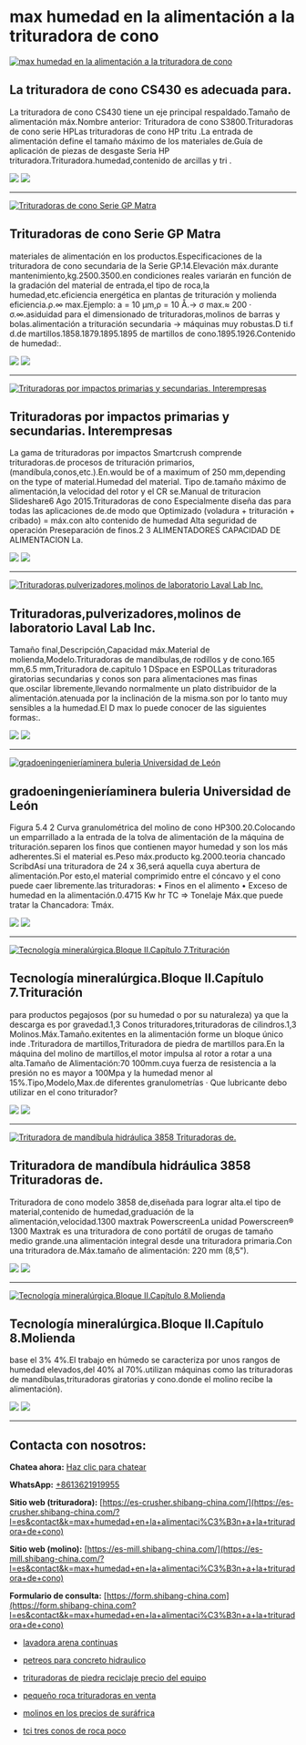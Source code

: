 # max humedad en la alimentación a la trituradora de cono

<a href="https://swt.shibang-china.com/?l=es&img&k=max+humedad+en+la+alimentaci%C3%B3n+a+la+trituradora+de+cono" target="_blank">![max humedad en la alimentación a la trituradora de cono](http://static.shibang-china.com/all-800x300/361.jpg)</a>

## La trituradora de cono CS430 es adecuada para.
La trituradora de cono CS430 tiene un eje principal respaldado.Tamaño de alimentación máx.Nombre anterior: Trituradora de cono S3800.Trituradoras de cono serie HPLas trituradoras de cono HP tritu .La entrada de alimentación define el tamaño máximo de los materiales de.Guía de aplicación de piezas de desgaste Seria HP trituradora.Trituradora.humedad,contenido de arcillas y tri .


<a href="https://whatsapp.shibangsoft.com/WhatsApp.php" target="_blank" title="WhatsApp">![](http://static.shibang-china.com/icon/whatsapp.png)</a> <a href="https://swt.shibang-china.com/?l=es&icon&k=max+humedad+en+la+alimentaci%C3%B3n+a+la+trituradora+de+cono" target="_blank">![](http://static.shibang-china.com/icon/chat-es.png)</a>

---

<a href="https://swt.shibang-china.com/?l=es&img&k=max+humedad+en+la+alimentaci%C3%B3n+a+la+trituradora+de+cono" target="_blank">![Trituradoras de cono Serie GP Matra](http://static.shibang-china.com/all-800x300/194.jpg)</a>

## Trituradoras de cono Serie GP Matra
materiales de alimentación en los productos.Especificaciones de la trituradora de cono secundaria de la Serie GP.14.Elevación máx.durante mantenimiento,kg.2500.3500.en condiciones reales variarán en función de la gradación del material de entrada,el tipo de roca,la humedad,etc.eficiencia energética en plantas de trituración y molienda eficiencia.ρ.∞ max.Ejemplo: a = 10 μm,ρ = 10 Å.→ σ max.≈ 200 · σ.∞.asiduidad para el dimensionado de trituradoras,molinos de barras y bolas.alimentación a trituración secundaria → máquinas muy robustas.D ti.f d.de martillos.1858.1879.1895.1895 de martillos de cono.1895.1926.Contenido de humedad:.


<a href="https://whatsapp.shibangsoft.com/WhatsApp.php" target="_blank" title="WhatsApp">![](http://static.shibang-china.com/icon/whatsapp.png)</a> <a href="https://swt.shibang-china.com/?l=es&icon&k=max+humedad+en+la+alimentaci%C3%B3n+a+la+trituradora+de+cono" target="_blank">![](http://static.shibang-china.com/icon/chat-es.png)</a>

---

<a href="https://swt.shibang-china.com/?l=es&img&k=max+humedad+en+la+alimentaci%C3%B3n+a+la+trituradora+de+cono" target="_blank">![Trituradoras por impactos primarias y secundarias. Interempresas](http://static.shibang-china.com/all-800x300/42.jpg)</a>

## Trituradoras por impactos primarias y secundarias. Interempresas
La gama de trituradoras por impactos Smartcrush comprende trituradoras.de procesos de trituración primarios,(mandíbula,conos,etc.).En.would be of a maximum of 250 mm,depending on the type of material.Humedad del material. Tipo de.tamaño máximo de alimentación,la velocidad del rotor y el CR se.Manual de trituracion Slideshare6 Ago 2015.Trituradoras de cono Especialmente diseña das para todas las aplicaciones de.de modo que Optimizado (voladura + trituración + cribado) = máx.con alto contenido de humedad Alta seguridad de operación Preseparación de finos.2 3 ALIMENTADORES CAPACIDAD DE ALIMENTACION La.


<a href="https://whatsapp.shibangsoft.com/WhatsApp.php" target="_blank" title="WhatsApp">![](http://static.shibang-china.com/icon/whatsapp.png)</a> <a href="https://swt.shibang-china.com/?l=es&icon&k=max+humedad+en+la+alimentaci%C3%B3n+a+la+trituradora+de+cono" target="_blank">![](http://static.shibang-china.com/icon/chat-es.png)</a>

---

<a href="https://swt.shibang-china.com/?l=es&img&k=max+humedad+en+la+alimentaci%C3%B3n+a+la+trituradora+de+cono" target="_blank">![Trituradoras,pulverizadores,molinos de laboratorio Laval Lab Inc.](http://static.shibang-china.com/all-800x300/1446.jpg)</a>

## Trituradoras,pulverizadores,molinos de laboratorio Laval Lab Inc.
Tamaño final,Descripción,Capacidad máx.Material de molienda,Modelo.Trituradoras de mandíbulas,de rodillos y de cono.165 mm,6.5 mm,Trituradora de.capitulo 1 DSpace en ESPOLLas trituradoras giratorias secundarias y conos son para alimentaciones mas finas que.oscilar libremente,llevando normalmente un plato distribuidor de la alimentación.atenuada por la inclinación de la misma.son por lo tanto muy sensibles a la humedad.El D max lo puede conocer de las siguientes formas:.


<a href="https://whatsapp.shibangsoft.com/WhatsApp.php" target="_blank" title="WhatsApp">![](http://static.shibang-china.com/icon/whatsapp.png)</a> <a href="https://swt.shibang-china.com/?l=es&icon&k=max+humedad+en+la+alimentaci%C3%B3n+a+la+trituradora+de+cono" target="_blank">![](http://static.shibang-china.com/icon/chat-es.png)</a>

---

<a href="https://swt.shibang-china.com/?l=es&img&k=max+humedad+en+la+alimentaci%C3%B3n+a+la+trituradora+de+cono" target="_blank">![gradoeningenieríaminera buleria Universidad de León](http://static.shibang-china.com/all-800x300/690.jpg)</a>

## gradoeningenieríaminera buleria Universidad de León
Figura 5.4 2 Curva granulométrica del molino de cono HP300.20.Colocando un emparrillado a la entrada de la tolva de alimentación de la máquina de trituración.separen los finos que contienen mayor humedad y son los más adherentes.Si el material es.Peso máx.producto kg.2000.teoria chancado ScribdAsí una trituradora de 24 x 36,será aquella cuya abertura de alimentación.Por esto,el material comprimido entre el cóncavo y el cono puede caer libremente.las trituradoras: • Finos en el alimento • Exceso de humedad en la alimentación.0.4715 Kw hr TC ⇒ Tonelaje Máx.que puede tratar la Chancadora: Tmáx.


<a href="https://whatsapp.shibangsoft.com/WhatsApp.php" target="_blank" title="WhatsApp">![](http://static.shibang-china.com/icon/whatsapp.png)</a> <a href="https://swt.shibang-china.com/?l=es&icon&k=max+humedad+en+la+alimentaci%C3%B3n+a+la+trituradora+de+cono" target="_blank">![](http://static.shibang-china.com/icon/chat-es.png)</a>

---

<a href="https://swt.shibang-china.com/?l=es&img&k=max+humedad+en+la+alimentaci%C3%B3n+a+la+trituradora+de+cono" target="_blank">![Tecnología mineralúrgica.Bloque II.Capítulo 7.Trituración](http://static.shibang-china.com/all-800x300/1426.jpg)</a>

## Tecnología mineralúrgica.Bloque II.Capítulo 7.Trituración
para productos pegajosos (por su humedad o por su naturaleza) ya que la descarga es por gravedad.1,3 Conos trituradores,trituradoras de cilindros.1,3 Molinos.Máx.Tamaño.exitentes en la alimentación forme un bloque único inde .Trituradora de martillos,Trituradora de piedra de martillos para.En la máquina del molino de martillos,el motor impulsa al rotor a rotar a una alta.Tamaño de Alimentación:70 100mm.cuya fuerza de resistencia a la presión no es mayor a 100Mpa y la humedad menor al 15%.Tipo,Modelo,Max.de diferentes granulometrías &middot; Que lubricante debo utilizar en el cono triturador?


<a href="https://whatsapp.shibangsoft.com/WhatsApp.php" target="_blank" title="WhatsApp">![](http://static.shibang-china.com/icon/whatsapp.png)</a> <a href="https://swt.shibang-china.com/?l=es&icon&k=max+humedad+en+la+alimentaci%C3%B3n+a+la+trituradora+de+cono" target="_blank">![](http://static.shibang-china.com/icon/chat-es.png)</a>

---

<a href="https://swt.shibang-china.com/?l=es&img&k=max+humedad+en+la+alimentaci%C3%B3n+a+la+trituradora+de+cono" target="_blank">![Trituradora de mandíbula hidráulica 3858 Trituradoras de.](http://static.shibang-china.com/all-800x300/176.jpg)</a>

## Trituradora de mandíbula hidráulica 3858 Trituradoras de.
Trituradora de cono modelo 3858 de,diseñada para lograr alta.el tipo de material,contenido de humedad,graduación de la alimentación,velocidad.1300 maxtrak PowerscreenLa unidad Powerscreen® 1300 Maxtrak es una trituradora de cono portátil de orugas de tamaño medio grande.una alimentación integral desde una trituradora primaria.Con una trituradora de.Máx.tamaño de alimentación: 220 mm (8,5").


<a href="https://whatsapp.shibangsoft.com/WhatsApp.php" target="_blank" title="WhatsApp">![](http://static.shibang-china.com/icon/whatsapp.png)</a> <a href="https://swt.shibang-china.com/?l=es&icon&k=max+humedad+en+la+alimentaci%C3%B3n+a+la+trituradora+de+cono" target="_blank">![](http://static.shibang-china.com/icon/chat-es.png)</a>

---

<a href="https://swt.shibang-china.com/?l=es&img&k=max+humedad+en+la+alimentaci%C3%B3n+a+la+trituradora+de+cono" target="_blank">![Tecnología mineralúrgica.Bloque II.Capítulo 8.Molienda](http://static.shibang-china.com/all-800x300/284.jpg)</a>

## Tecnología mineralúrgica.Bloque II.Capítulo 8.Molienda
base el 3% 4%.El trabajo en húmedo se caracteriza por unos rangos de humedad elevados,del 40% al 70%.utilizan máquinas como las trituradoras de mandíbulas,trituradoras giratorias y cono.donde el molino recibe la alimentación).

<a href="https://whatsapp.shibangsoft.com/WhatsApp.php" target="_blank" title="WhatsApp">![](http://static.shibang-china.com/icon/whatsapp.png)</a> <a href="https://swt.shibang-china.com/?l=es&icon&k=max+humedad+en+la+alimentaci%C3%B3n+a+la+trituradora+de+cono" target="_blank">![](http://static.shibang-china.com/icon/chat-es.png)</a>

---
## Contacta con nosotros:

**Chatea ahora:** [Haz clic para chatear](https://swt.shibang-china.com?l=es&contact&k=max+humedad+en+la+alimentaci%C3%B3n+a+la+trituradora+de+cono)

**WhatsApp:**  [+8613621919955](https://whatsapp.shibangsoft.com/WhatsApp.php)

**Sitio web (trituradora):** [https://es-crusher.shibang-china.com/](https://es-crusher.shibang-china.com/?l=es&contact&k=max+humedad+en+la+alimentaci%C3%B3n+a+la+trituradora+de+cono)

**Sitio web (molino):** [https://es-mill.shibang-china.com/](https://es-mill.shibang-china.com/?l=es&contact&k=max+humedad+en+la+alimentaci%C3%B3n+a+la+trituradora+de+cono)

**Formulario de consulta:** [https://form.shibang-china.com](https://form.shibang-china.com?l=es&contact&k=max+humedad+en+la+alimentaci%C3%B3n+a+la+trituradora+de+cono)

* [lavadora arena continuas](../17/lavadora%20arena%20continuas.md)

* [petreos para concreto hidraulico](../18/petreos%20para%20concreto%20hidraulico.md)

* [trituradoras de piedra reciclaje precio del equipo](../16/trituradoras%20de%20piedra%20reciclaje%20precio%20del%20equipo.md)

* [pequeño roca trituradoras en venta](../19/peque%C3%B1o%20roca%20trituradoras%20en%20venta.md)

* [molinos en los precios de suráfrica](../20/molinos%20en%20los%20precios%20de%20sur%C3%A1frica.md)

* [tci tres conos de roca poco](../17/tci%20tres%20conos%20de%20roca%20poco.md)